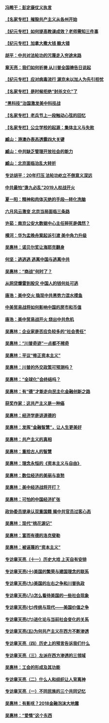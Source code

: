 #### [冯睎干：彭定康仗义执言](../pages/nsc423/n13573222.md?t=03140507) 
#### [【名家专栏】摧毁共产主义从各州开始](../pages/nsc423/n13076376.md?t=03140507) 
#### [【纪元专栏】如何提高教课成效？老师需知三件事](../pages/nsc423/n12417848.md?t=03140507) 
#### [【纪元专栏】加拿大撒大钱 酿大错](../pages/nsc423/n12406564.md?t=03140507) 
#### [胡平：中共对法轮功的污蔑走入穷途末路](../pages/nsc423/n12266737.md?t=03140507) 
#### [章天亮：我们如何祈祷 从川普全国祷告日说起](../pages/nsc423/n11944627.md?t=03140507) 
#### [【纪元专栏】应对病毒流行 渥京未以加人为先引担忧](../pages/nsc423/n11875714.md?t=03140507) 
#### [【名家专栏】是时候拒绝“封杀文化”了](../pages/nsc423/n11814093.md?t=03140507) 
#### [“黑科技”治国激发美中科技战](../pages/nsc423/n11638056.md?t=03140507) 
#### [【名家专栏】老兵节上一段触动心弦的回忆](../pages/nsc423/n11646016.md?t=03140507) 
#### [【名家专栏】公立学校的起源：集体主义与失败](../pages/nsc423/n11601833.md?t=03140507) 
#### [臧山：港澳办表态透露四大关键](../pages/nsc423/n11421628.md?t=03140507) 
#### [臧山：中共缺乏管理开放社会的能力](../pages/nsc423/n11407457.md?t=03140507) 
#### [臧山：北京面临治乱大转折](../pages/nsc423/n11406895.md?t=03140507) 
#### [专访胡平：20年打压 法轮功屹立不倒意义深远](../pages/nsc423/n11398800.md?t=03140507) 
#### [中共最怕“逢九必乱”2019人权战开火](../pages/nsc423/n11385248.md?t=03140507) 
#### [夏一阳：精神和肉体灭绝的手段—转化洗脑](../pages/nsc423/n11368250.md?t=03140507) 
#### [六月风云激变 北京当局面临三条路](../pages/nsc423/n11313668.md?t=03140507) 
#### [许茹：南京公安大数据中心主任猝死是偶然？](../pages/nsc423/n11064744.md?t=03140507) 
#### [横河：华为孟晚舟案起诉引渡 美中角力升级](../pages/nsc423/n11027230.md?t=03140507) 
#### [吴惠林：诺贝尔奖让海耶克翻身](../pages/nsc423/n10890049.md?t=03140507) 
#### [何坚：逃逃逃 逃离中国与逃离中共](../pages/nsc423/n10592891.md?t=03140507) 
#### [吴惠林：“商战”何时了？](../pages/nsc423/n10573558.md?t=03140507) 
#### [从网贷爆雷到股灾 中国人的钱何处可逃](../pages/nsc423/n10572800.md?t=03140507) 
#### [唐浩：美中交火 隐现中共黑势力混水摸鱼](../pages/nsc423/n10544040.md?t=03140507) 
#### [中美贸易战将如何影响中国的房市和币值](../pages/nsc423/n10543697.md?t=03140507) 
#### [唐浩：美中贸易战开火 烧出中共危机](../pages/nsc423/n10540126.md?t=03140507) 
#### [吴惠林：企业家是否应负较多的“社会责任”](../pages/nsc423/n10535022.md?t=03140507) 
#### [吴惠林：“川普奇迹”一点都不稀奇](../pages/nsc423/n10512808.md?t=03140507) 
#### [吴惠林：平议“修正资本主义”](../pages/nsc423/n10495724.md?t=03140507) 
#### [吴惠林：川普的外交政策可预测吗？](../pages/nsc423/n10462387.md?t=03140507) 
#### [吴惠林：“全球化”会终结吗？](../pages/nsc423/n10452838.md?t=03140507) 
#### [吴惠林：有“德”才能走向民主化金融创新之路](../pages/nsc423/n10432292.md?t=03140507) 
#### [获奖作家：这共产主义是一种癌](../pages/nsc423/n10431541.md?t=03140507) 
#### [吴惠林：经济学是讲道德的](../pages/nsc423/n10398014.md?t=03140507) 
#### [吴惠林：发挥“金融智慧”，让人生更美好](../pages/nsc423/n10375019.md?t=03140507) 
#### [吴惠林：共产主义的真相](../pages/nsc423/n10351394.md?t=03140507) 
#### [吴惠林：重拾古人的智慧](../pages/nsc423/n10337691.md?t=03140507) 
#### [吴惠林：理念永恒的《资本主义与自由》](../pages/nsc423/n10316274.md?t=03140507) 
#### [吴惠林：数位经济的美丽与哀愁](../pages/nsc423/n10292946.md?t=03140507) 
#### [吴惠林：美中经济战将开打？](../pages/nsc423/n10258825.md?t=03140507) 
#### [吴惠林：可怕的中国经济扩张](../pages/nsc423/n10219147.md?t=03140507) 
#### [政协委员提承认双重国籍 揭中共官员过客心态](../pages/nsc423/n10208809.md?t=03140507) 
#### [吴惠林：现代“桃花源记”](../pages/nsc423/n10185234.md?t=03140507) 
#### [吴惠林：富而有德的洛克斐勒](../pages/nsc423/n10142264.md?t=03140507) 
#### [吴惠林：被诬蔑的“资本主义”](../pages/nsc423/n10124816.md?t=03140507) 
#### [专访章天亮（十一）历史大戏 上天自有安排](../pages/nsc423/n10094905.md?t=03140507) 
#### [专访章天亮(十)美国的繁荣与建国理念的联系](../pages/nsc423/n10094899.md?t=03140507) 
#### [专访章天亮(九)美国的左右之争和川普执政](../pages/nsc423/n10094889.md?t=03140507) 
#### [专访章天亮(八)怎么看待美国的一些社会现象](../pages/nsc423/n10094857.md?t=03140507) 
#### [专访章天亮(七)传统与现代——美国价值之争](../pages/nsc423/n10093140.md?t=03140507) 
#### [专访章天亮(六)进化论与当前社会变化的关系](../pages/nsc423/n10092036.md?t=03140507) 
#### [专访章天亮(五)为何共产主义在西方不断渗透](../pages/nsc423/n10083620.md?t=03140507) 
#### [专访章天亮（四）历史上的预言告诉我们什么](../pages/nsc423/n10083606.md?t=03140507) 
#### [专访章天亮（三）左派在西方渗透的三领域](../pages/nsc423/n10081115.md?t=03140507) 
#### [吴惠林：工会的形成及其功能](../pages/nsc423/n10080633.md?t=03140507) 
#### [专访章天亮（二）什么人和组织让人背离神](../pages/nsc423/n10076637.md?t=03140507) 
#### [专访章天亮（一）不同民族的三个共同记忆](../pages/nsc423/n10074188.md?t=03140507) 
#### [吴惠林：有影呒？2018金融泡沫大地震](../pages/nsc423/n10040534.md?t=03140507) 
#### [吴惠林：“爱情”这个东西](../pages/nsc423/n10019423.md?t=03140507) 
